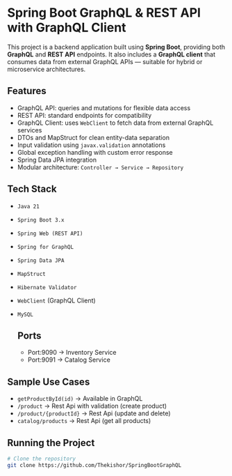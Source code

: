 # Spring Boot GraphQL & REST API with GraphQL Client

This project is a backend application built using **Spring Boot**, providing both **GraphQL** and **REST API** endpoints. It also includes a **GraphQL client** that consumes data from external GraphQL APIs — suitable for hybrid or microservice architectures.

## Features

- GraphQL API: queries and mutations for flexible data access
- REST API: standard endpoints for compatibility
- GraphQL Client: uses `WebClient` to fetch data from external GraphQL services
- DTOs and MapStruct for clean entity-data separation
- Input validation using `javax.validation` annotations
- Global exception handling with custom error response
- Spring Data JPA integration
- Modular architecture: `Controller → Service → Repository`

## Tech Stack

- `Java 21`
- `Spring Boot 3.x`
- `Spring Web (REST API)`
- `Spring for GraphQL`
- `Spring Data JPA`
- `MapStruct`
- `Hibernate Validator`
- `WebClient` (GraphQL Client)
- `MySQL`

  ## Ports
  - Port:9090 -> Inventory Service
  - Port:9091 -> Catalog Service

## Sample Use Cases

- `getProductById(id)` → Available in GraphQL
- `/product` → Rest Api with validation (create product)
- `/product/{productId}` → Rest Api (update and delete)
- `catalog/products` → Rest Api (get all products)

## Running the Project

```bash
# Clone the repository
git clone https://github.com/Thekishor/SpringBootGraphQL

